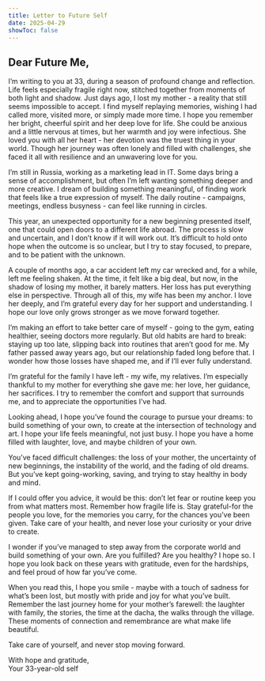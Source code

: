 ```yaml
--- 
title: Letter to Future Self
date: 2025-04-29
showToc: false
---
```


## Dear Future Me,

I’m writing to you at 33, during a season of profound change and reflection. Life feels especially fragile right now, stitched together from moments of both light and shadow. Just days ago, I lost my mother - a reality that still seems impossible to accept. I find myself replaying memories, wishing I had called more, visited more, or simply made more time. I hope you remember her bright, cheerful spirit and her deep love for life. She could be anxious and a little nervous at times, but her warmth and joy were infectious. She loved you with all her heart - her devotion was the truest thing in your world. Though her journey was often lonely and filled with challenges, she faced it all with resilience and an unwavering love for you.

I’m still in Russia, working as a marketing lead in IT. Some days bring a sense of accomplishment, but often I’m left wanting something deeper and more creative. I dream of building something meaningful, of finding work that feels like a true expression of myself. The daily routine - campaigns, meetings, endless busyness - can feel like running in circles.

This year, an unexpected opportunity for a new beginning presented itself, one that could open doors to a different life abroad. The process is slow and uncertain, and I don’t know if it will work out. It’s difficult to hold onto hope when the outcome is so unclear, but I try to stay focused, to prepare, and to be patient with the unknown.

A couple of months ago, a car accident left my car wrecked and, for a while, left me feeling shaken. At the time, it felt like a big deal, but now, in the shadow of losing my mother, it barely matters. Her loss has put everything else in perspective. Through all of this, my wife has been my anchor. I love her deeply, and I’m grateful every day for her support and understanding. I hope our love only grows stronger as we move forward together.

I’m making an effort to take better care of myself - going to the gym, eating healthier, seeing doctors more regularly. But old habits are hard to break: staying up too late, slipping back into routines that aren’t good for me. My father passed away years ago, but our relationship faded long before that. I wonder how those losses have shaped me, and if I’ll ever fully understand.

I’m grateful for the family I have left - my wife, my relatives. I’m especially thankful to my mother for everything she gave me: her love, her guidance, her sacrifices. I try to remember the comfort and support that surrounds me, and to appreciate the opportunities I’ve had.

Looking ahead, I hope you’ve found the courage to pursue your dreams: to build something of your own, to create at the intersection of technology and art. I hope your life feels meaningful, not just busy. I hope you have a home filled with laughter, love, and maybe children of your own.

You’ve faced difficult challenges: the loss of your mother, the uncertainty of new beginnings, the instability of the world, and the fading of old dreams. But you’ve kept going-working, saving, and trying to stay healthy in body and mind.

If I could offer you advice, it would be this: don’t let fear or routine keep you from what matters most. Remember how fragile life is. Stay grateful-for the people you love, for the memories you carry, for the chances you’ve been given. Take care of your health, and never lose your curiosity or your drive to create.

I wonder if you’ve managed to step away from the corporate world and build something of your own. Are you fulfilled? Are you healthy? I hope so. I hope you look back on these years with gratitude, even for the hardships, and feel proud of how far you’ve come.

When you read this, I hope you smile - maybe with a touch of sadness for what’s been lost, but mostly with pride and joy for what you’ve built. Remember the last journey home for your mother’s farewell: the laughter with family, the stories, the time at the dacha, the walks through the village. These moments of connection and remembrance are what make life beautiful.

Take care of yourself, and never stop moving forward.

With hope and gratitude,  
Your 33-year-old self